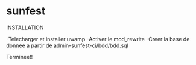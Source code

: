 # sunfest
INSTALLATION

-Telecharger et installer uwamp
-Activer le mod_rewrite
-Creer la base de donnee a partir de admin-sunfest-ci/bdd/bdd.sql

Terminee!!

